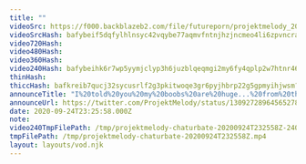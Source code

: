 ```yaml
---
title: ""
videoSrc: https://f000.backblazeb2.com/file/futureporn/projektmelody_2020-09-24_23-24-51.mkv
videoSrcHash: bafybeif5dqfylhlnsyc42vqybe77aqmvfntnjhzjncmeo4li6zpvncrazq?filename=projektmelody-chaturbate-20200924T232558Z-source.mp4
video720Hash: 
video480Hash: 
video360Hash: 
video240Hash: bafybeihk6r7wp5yymjclyp3h6juzblqeqmgi2my6fy4qplp2w7htnr46cu?filename=projektmelody-chaturbate-20200924T232558Z-240p.mp4
thinHash: 
thiccHash: bafkreib7qucj32sycusrlf2g3pkitwoqe3gr6pyjhbrp22g5gpmyihjwsm?filename=20200924T232558Z-thicc.jpg
announceTitle: "I%20told%20you%20my%20boobs%20are%20huge...%20from%20this%20angle....%20I%20fixed%20everything%20and%20I%27m%20live%20on%20CB%21%21"
announceUrl: https://twitter.com/ProjektMelody/status/1309272896456527872
date: 2020-09-24T23:25:58.000Z
note: 
video240TmpFilePath: /tmp/projektmelody-chaturbate-20200924T232558Z-240p.mp4
tmpFilePath: /tmp/projektmelody-chaturbate-20200924T232558Z.mp4
layout: layouts/vod.njk
---
```

